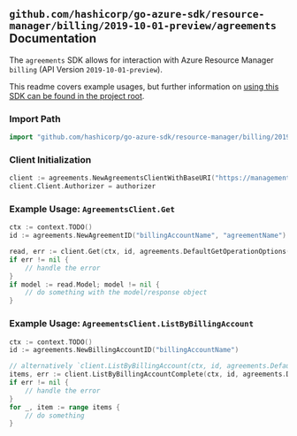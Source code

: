 
## `github.com/hashicorp/go-azure-sdk/resource-manager/billing/2019-10-01-preview/agreements` Documentation

The `agreements` SDK allows for interaction with Azure Resource Manager `billing` (API Version `2019-10-01-preview`).

This readme covers example usages, but further information on [using this SDK can be found in the project root](https://github.com/hashicorp/go-azure-sdk/tree/main/docs).

### Import Path

```go
import "github.com/hashicorp/go-azure-sdk/resource-manager/billing/2019-10-01-preview/agreements"
```


### Client Initialization

```go
client := agreements.NewAgreementsClientWithBaseURI("https://management.azure.com")
client.Client.Authorizer = authorizer
```


### Example Usage: `AgreementsClient.Get`

```go
ctx := context.TODO()
id := agreements.NewAgreementID("billingAccountName", "agreementName")

read, err := client.Get(ctx, id, agreements.DefaultGetOperationOptions())
if err != nil {
	// handle the error
}
if model := read.Model; model != nil {
	// do something with the model/response object
}
```


### Example Usage: `AgreementsClient.ListByBillingAccount`

```go
ctx := context.TODO()
id := agreements.NewBillingAccountID("billingAccountName")

// alternatively `client.ListByBillingAccount(ctx, id, agreements.DefaultListByBillingAccountOperationOptions())` can be used to do batched pagination
items, err := client.ListByBillingAccountComplete(ctx, id, agreements.DefaultListByBillingAccountOperationOptions())
if err != nil {
	// handle the error
}
for _, item := range items {
	// do something
}
```
